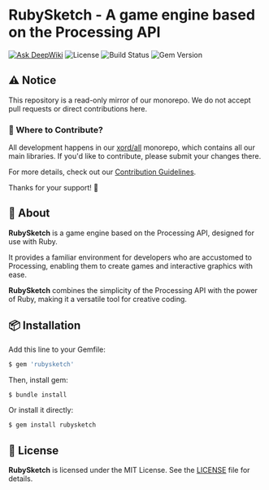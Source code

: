 # RubySketch - A game engine based on the Processing API

[![Ask DeepWiki](https://deepwiki.com/badge.svg)](https://deepwiki.com/xord/rubysketch)
![License](https://img.shields.io/github/license/xord/rubysketch)
![Build Status](https://github.com/xord/rubysketch/actions/workflows/test.yml/badge.svg)
![Gem Version](https://badge.fury.io/rb/rubysketch.svg)

## ⚠️  Notice

This repository is a read-only mirror of our monorepo.
We do not accept pull requests or direct contributions here.

### 🔄 Where to Contribute?

All development happens in our [xord/all](https://github.com/xord/all) monorepo, which contains all our main libraries.
If you'd like to contribute, please submit your changes there.

For more details, check out our [Contribution Guidelines](./CONTRIBUTING.md).

Thanks for your support! 🙌

## 🚀 About

**RubySketch** is a game engine based on the Processing API, designed for use with Ruby.

It provides a familiar environment for developers who are accustomed to Processing, enabling them to create games and interactive graphics with ease.

**RubySketch** combines the simplicity of the Processing API with the power of Ruby, making it a versatile tool for creative coding.

## 📦 Installation

Add this line to your Gemfile:
```ruby
$ gem 'rubysketch'
```

Then, install gem:
```bash
$ bundle install
```

Or install it directly:
```bash
$ gem install rubysketch
```

## 📜 License

**RubySketch** is licensed under the MIT License.
See the [LICENSE](./LICENSE) file for details.
